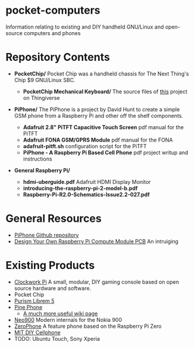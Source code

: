 # pocket-computers
Information relating to existing and DIY handheld GNU/Linux and open-source computers and phones 

# Repository Contents
+ __PocketChip/__ Pocket Chip was a handheld chassis for The Next Thing's Chip $9 GNU/Linux SBC. 
	+ __PocketChip Mechanical Keyboard/__ The source files of [this](https://www.thingiverse.com/thing:2490185/) project on Thingiverse

+ __PiPhone/__ The PiPhone is a project by David Hunt to create a simple GSM phone from a Raspberry Pi and other off the shelf components. 
	+ __Adafruit 2.8" PiTFT Capacitive Touch Screen__ pdf manual for the PiTFT
	+ __Adafruit FONA GSM/GPRS Module__ pdf manual for the FONA
	+ __adafruit-pitft.sh__ configuration script for the PiTFT
	+ __PiPhone - A Raspberry Pi Based Cell Phone__ pdf project writup and instructions
	

+ __General Raspberry Pi/__
	+ __hdmi-uberguide.pdf__ Adafruit HDMI Display Monitor
	+ __introducing-the-raspberry-pi-2-model-b.pdf__
	+ __Raspberry-Pi-R2.0-Schematics-Issue2.2-027.pdf__

# General Resources
+ [PiPhone Github repository](https://github.com/climberhunt/PiPhone)
+ [Design Your Own Raspberry Pi Compute Module PCB](https://wwww.instructables.com/id/Design-Your-Own-Raspberry-Pi-Compute-Module-PCB/) An intruiging

# Existing Products
+ [Clockwork Pi](https://www.clockworkpi.com) A small, modular, DIY gaming console based on open source hardware and software.
+ Pocket Chip
+ [Purism Librem 5](https://puri.sm/products/librem-5/)
+ [Pine Phone](https://www.pine64.org/pinephone/)
	+ [A much more useful wiki page](https://wiki.pine64.org/index.php/Project_Don't_be_evil)
+ [Neo900](https://neo900.org/) Modern internals for the Nokia 900
+ [ZeroPhone](https://wiki.zerophone.org/index.php/Main_Page) A feature phone based on the Raspberry Pi Zero
+ [MIT DIY Cellphone](http://alumni.media.mit.edu/~mellis/cellphone/)
+ TODO: Ubuntu Touch, Sony Xperia
